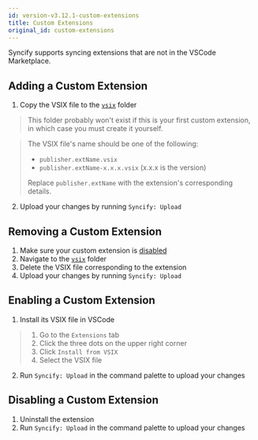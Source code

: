 ```yaml
---
id: version-v3.12.1-custom-extensions
title: Custom Extensions
original_id: custom-extensions
---
```


Syncify supports syncing extensions that are not in the VSCode Marketplace.

## Adding a Custom Extension

1. Copy the VSIX file to the [`vsix`][term:vsix] folder

> This folder probably won't exist if this is your first custom extension, in which case you must create it yourself.

> The VSIX file's name should be one of the following:
>
> - `publisher.extName.vsix`
> - `publisher.extName-x.x.x.vsix` (x.x.x is the version)
>
> Replace `publisher.extName` with the extension's corresponding details.

2. Upload your changes by running `Syncify: Upload`

## Removing a Custom Extension

1. Make sure your custom extension is [disabled](#disabling-a-custom-extension)
2. Navigate to the [`vsix`][term:vsix] folder
3. Delete the VSIX file corresponding to the extension
4. Upload your changes by running `Syncify: Upload`

## Enabling a Custom Extension

1. Install its VSIX file in VSCode

> 1. Go to the `Extensions` tab
> 2. Click the three dots on the upper right corner
> 3. Click `Install from VSIX`
> 4. Select the VSIX file

2. Run `Syncify: Upload` in the command palette to upload your changes

## Disabling a Custom Extension

1. Uninstall the extension
2. Run `Syncify: Upload` in the command palette to upload your changes

[term:vsix]: https://github.com/arnohovhannisyan/vscode-syncify/wiki/Common-Terms#vsix-folder
